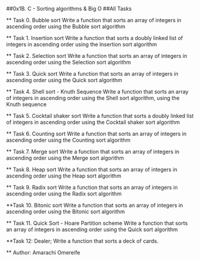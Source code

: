 ##0x1B. C - Sorting algorithms & Big O
##All Tasks

** Task 0. Bubble sort
Write a function that sorts an array of integers in ascending order using the Bubble sort algorithm

** Task 1. Insertion sort
Write a function that sorts a doubly linked list of integers in ascending order using the Insertion sort algorithm

** Task 2. Selection sort
Write a function that sorts an array of integers in ascending order using the Selection sort algorithm

** Task 3. Quick sort
Write a function that sorts an array of integers in ascending order using the Quick sort algorithm

** Task 4. Shell sort - Knuth Sequence
Write a function that sorts an array of integers in ascending order using the Shell sort algorithm, using the Knuth sequence

** Task 5. Cocktail shaker sort
Write a function that sorts a doubly linked list of integers in ascending order using the Cocktail shaker sort algorithm

** Task 6. Counting sort
Write a function that sorts an array of integers in ascending order using the Counting sort algorithm

** Task 7. Merge sort
Write a function that sorts an array of integers in ascending order using the Merge sort algorithm

** Task 8. Heap sort
Write a function that sorts an array of integers in ascending order using the Heap sort algorithm

** Task 9. Radix sort
Write a function that sorts an array of integers in ascending order using the Radix sort algorithm

**Task 10. Bitonic sort
Write a function that sorts an array of integers in ascending order using the Bitonic sort algorithm

** Task 11. Quick Sort - Hoare Partition scheme
Write a function that sorts an array of integers in ascending order using the Quick sort algorithm

 **Task 12: Dealer; Write a function that sorts a deck of cards.

** Author: Amarachi Omereife
